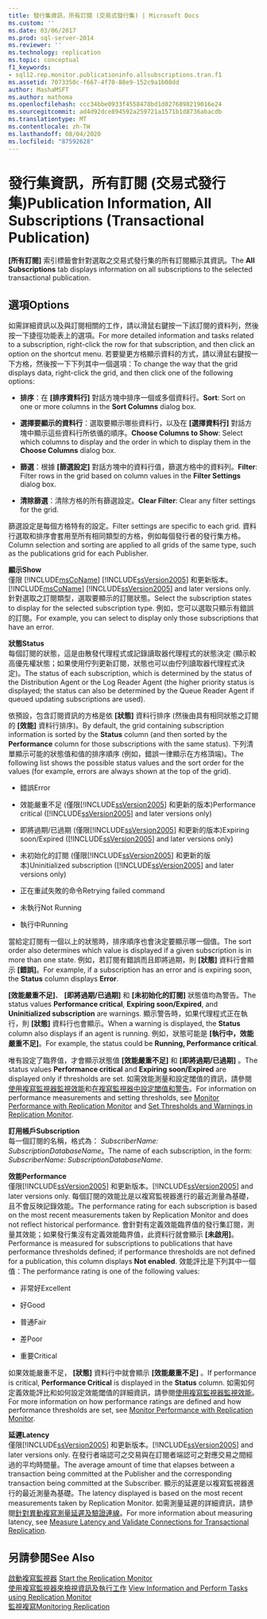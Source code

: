 ```yaml
---
title: 發行集資訊，所有訂閱 (交易式發行集) | Microsoft Docs
ms.custom: ''
ms.date: 03/06/2017
ms.prod: sql-server-2014
ms.reviewer: ''
ms.technology: replication
ms.topic: conceptual
f1_keywords:
- sql12.rep.monitor.publicationinfo.allsubscriptions.tran.f1
ms.assetid: 7073350c-f667-4f70-88e9-152c9a1b08dd
author: MashaMSFT
ms.author: mathoma
ms.openlocfilehash: ccc34bbe0933f4558478bd1d8276898219016e24
ms.sourcegitcommit: ad4d92dce894592a259721a1571b1d8736abacdb
ms.translationtype: MT
ms.contentlocale: zh-TW
ms.lasthandoff: 08/04/2020
ms.locfileid: "87592628"
---
```

# <a name="publication-information-all-subscriptions-transactional-publication"></a><span data-ttu-id="3830a-102">發行集資訊，所有訂閱 (交易式發行集)</span><span class="sxs-lookup"><span data-stu-id="3830a-102">Publication Information, All Subscriptions (Transactional Publication)</span></span>
  <span data-ttu-id="3830a-103">**[所有訂閱]** 索引標籤會針對選取之交易式發行集的所有訂閱顯示其資訊。</span><span class="sxs-lookup"><span data-stu-id="3830a-103">The **All Subscriptions** tab displays information on all subscriptions to the selected transactional publication.</span></span>  
  
## <a name="options"></a><span data-ttu-id="3830a-104">選項</span><span class="sxs-lookup"><span data-stu-id="3830a-104">Options</span></span>  
 <span data-ttu-id="3830a-105">如需詳細資訊以及與訂閱相關的工作，請以滑鼠右鍵按一下該訂閱的資料列，然後按一下捷徑功能表上的選項。</span><span class="sxs-lookup"><span data-stu-id="3830a-105">For more detailed information and tasks related to a subscription, right-click the row for that subscription, and then click an option on the shortcut menu.</span></span> <span data-ttu-id="3830a-106">若要變更方格顯示資料的方式，請以滑鼠右鍵按一下方格，然後按一下下列其中一個選項：</span><span class="sxs-lookup"><span data-stu-id="3830a-106">To change the way that the grid displays data, right-click the grid, and then click one of the following options:</span></span>  
  
-   <span data-ttu-id="3830a-107">**排序**：在 **[排序資料行]** 對話方塊中排序一個或多個資料行。</span><span class="sxs-lookup"><span data-stu-id="3830a-107">**Sort**: Sort on one or more columns in the **Sort Columns** dialog box.</span></span>  
  
-   <span data-ttu-id="3830a-108">**選擇要顯示的資料行**：選取要顯示哪些資料行，以及在 **[選擇資料行]** 對話方塊中顯示這些資料行所依循的順序。</span><span class="sxs-lookup"><span data-stu-id="3830a-108">**Choose Columns to Show**: Select which columns to display and the order in which to display them in the **Choose Columns** dialog box.</span></span>  
  
-   <span data-ttu-id="3830a-109">**篩選**：根據 **[篩選設定]** 對話方塊中的資料行值，篩選方格中的資料列。</span><span class="sxs-lookup"><span data-stu-id="3830a-109">**Filter**: Filter rows in the grid based on column values in the **Filter Settings** dialog box.</span></span>  
  
-   <span data-ttu-id="3830a-110">**清除篩選**：清除方格的所有篩選設定。</span><span class="sxs-lookup"><span data-stu-id="3830a-110">**Clear Filter**: Clear any filter settings for the grid.</span></span>  
  
 <span data-ttu-id="3830a-111">篩選設定是每個方格特有的設定。</span><span class="sxs-lookup"><span data-stu-id="3830a-111">Filter settings are specific to each grid.</span></span> <span data-ttu-id="3830a-112">資料行選取和排序會套用至所有相同類型的方格，例如每個發行者的發行集方格。</span><span class="sxs-lookup"><span data-stu-id="3830a-112">Column selection and sorting are applied to all grids of the same type, such as the publications grid for each Publisher.</span></span>  
  
 <span data-ttu-id="3830a-113">**顯示**</span><span class="sxs-lookup"><span data-stu-id="3830a-113">**Show**</span></span>  
 <span data-ttu-id="3830a-114">僅限 [!INCLUDE[msCoName](../../includes/msconame-md.md)] [!INCLUDE[ssVersion2005](../../includes/ssversion2005-md.md)] 和更新版本。</span><span class="sxs-lookup"><span data-stu-id="3830a-114">[!INCLUDE[msCoName](../../includes/msconame-md.md)] [!INCLUDE[ssVersion2005](../../includes/ssversion2005-md.md)] and later versions only.</span></span> <span data-ttu-id="3830a-115">針對選取之訂閱類型，選取要顯示的訂閱狀態。</span><span class="sxs-lookup"><span data-stu-id="3830a-115">Select the subscription states to display for the selected subscription type.</span></span> <span data-ttu-id="3830a-116">例如，您可以選取只顯示有錯誤的訂閱。</span><span class="sxs-lookup"><span data-stu-id="3830a-116">For example, you can select to display only those subscriptions that have an error.</span></span>  
  
 <span data-ttu-id="3830a-117">**狀態**</span><span class="sxs-lookup"><span data-stu-id="3830a-117">**Status**</span></span>  
 <span data-ttu-id="3830a-118">每個訂閱的狀態，這是由散發代理程式或記錄讀取器代理程式的狀態決定 (顯示較高優先權狀態；如果使用佇列更新訂閱，狀態也可以由佇列讀取器代理程式決定)。</span><span class="sxs-lookup"><span data-stu-id="3830a-118">The status of each subscription, which is determined by the status of the Distribution Agent or the Log Reader Agent (the higher priority status is displayed; the status can also be determined by the Queue Reader Agent if queued updating subscriptions are used).</span></span>  
  
 <span data-ttu-id="3830a-119">依預設，包含訂閱資訊的方格是依 **[狀態]** 資料行排序 (然後由具有相同狀態之訂閱的 **[效能]** 資料行排序)。</span><span class="sxs-lookup"><span data-stu-id="3830a-119">By default, the grid containing subscription information is sorted by the **Status** column (and then sorted by the **Performance** column for those subscriptions with the same status).</span></span> <span data-ttu-id="3830a-120">下列清單顯示可能的狀態值和值的排序順序 (例如，錯誤一律顯示在方格頂端)。</span><span class="sxs-lookup"><span data-stu-id="3830a-120">The following list shows the possible status values and the sort order for the values (for example, errors are always shown at the top of the grid).</span></span>  
  
-   <span data-ttu-id="3830a-121">錯誤</span><span class="sxs-lookup"><span data-stu-id="3830a-121">Error</span></span>  
  
-   <span data-ttu-id="3830a-122">效能嚴重不足 (僅限[!INCLUDE[ssVersion2005](../../includes/ssversion2005-md.md)] 和更新的版本)</span><span class="sxs-lookup"><span data-stu-id="3830a-122">Performance critical ([!INCLUDE[ssVersion2005](../../includes/ssversion2005-md.md)] and later versions only)</span></span>  
  
-   <span data-ttu-id="3830a-123">即將過期/已過期 (僅限[!INCLUDE[ssVersion2005](../../includes/ssversion2005-md.md)] 和更新的版本)</span><span class="sxs-lookup"><span data-stu-id="3830a-123">Expiring soon/Expired ([!INCLUDE[ssVersion2005](../../includes/ssversion2005-md.md)] and later versions only)</span></span>  
  
-   <span data-ttu-id="3830a-124">未初始化的訂閱 (僅限[!INCLUDE[ssVersion2005](../../includes/ssversion2005-md.md)] 和更新的版本)</span><span class="sxs-lookup"><span data-stu-id="3830a-124">Uninitialized subscription ([!INCLUDE[ssVersion2005](../../includes/ssversion2005-md.md)] and later versions only)</span></span>  
  
-   <span data-ttu-id="3830a-125">正在重試失敗的命令</span><span class="sxs-lookup"><span data-stu-id="3830a-125">Retrying failed command</span></span>  
  
-   <span data-ttu-id="3830a-126">未執行</span><span class="sxs-lookup"><span data-stu-id="3830a-126">Not Running</span></span>  
  
-   <span data-ttu-id="3830a-127">執行中</span><span class="sxs-lookup"><span data-stu-id="3830a-127">Running</span></span>  
  
 <span data-ttu-id="3830a-128">當給定訂閱有一個以上的狀態時，排序順序也會決定要顯示哪一個值。</span><span class="sxs-lookup"><span data-stu-id="3830a-128">The sort order also determines which value is displayed if a given subscription is in more than one state.</span></span> <span data-ttu-id="3830a-129">例如，若訂閱有錯誤而且即將過期，則 **[狀態]** 資料行會顯示 **[錯誤]**。</span><span class="sxs-lookup"><span data-stu-id="3830a-129">For example, if a subscription has an error and is expiring soon, the **Status** column displays **Error**.</span></span>  
  
 <span data-ttu-id="3830a-130">**[效能嚴重不足]**、 **[即將過期/已過期]** 和 **[未初始化的訂閱]** 狀態值均為警告。</span><span class="sxs-lookup"><span data-stu-id="3830a-130">The status values **Performance critical**, **Expiring soon/Expired**, and **Uninitialized subscription** are warnings.</span></span> <span data-ttu-id="3830a-131">顯示警告時，如果代理程式正在執行，則 **[狀態]** 資料行也會顯示。</span><span class="sxs-lookup"><span data-stu-id="3830a-131">When a warning is displayed, the **Status** column also displays if an agent is running.</span></span> <span data-ttu-id="3830a-132">例如，狀態可能是 **[執行中，效能嚴重不足]**。</span><span class="sxs-lookup"><span data-stu-id="3830a-132">For example, the status could be **Running, Performance critical**.</span></span>  
  
 <span data-ttu-id="3830a-133">唯有設定了臨界值，才會顯示狀態值 **[效能嚴重不足]** 和 **[即將過期/已過期]** 。</span><span class="sxs-lookup"><span data-stu-id="3830a-133">The status values **Performance critical** and **Expiring soon/Expired** are displayed only if thresholds are set.</span></span> <span data-ttu-id="3830a-134">如需效能測量和設定閾值的資訊，請參閱[使用複寫監視器監視效能](monitor/monitor-performance-with-replication-monitor.md)和[在複寫監視器中設定閾值和警告](monitor/set-thresholds-and-warnings-in-replication-monitor.md)。</span><span class="sxs-lookup"><span data-stu-id="3830a-134">For information on performance measurements and setting thresholds, see [Monitor Performance with Replication Monitor](monitor/monitor-performance-with-replication-monitor.md) and [Set Thresholds and Warnings in Replication Monitor](monitor/set-thresholds-and-warnings-in-replication-monitor.md).</span></span>  
  
 <span data-ttu-id="3830a-135">**訂用帳戶**</span><span class="sxs-lookup"><span data-stu-id="3830a-135">**Subscription**</span></span>  
 <span data-ttu-id="3830a-136">每一個訂閱的名稱，格式為： *SubscriberName: SubscriptionDatabaseName*。</span><span class="sxs-lookup"><span data-stu-id="3830a-136">The name of each subscription, in the form: *SubscriberName: SubscriptionDatabaseName*.</span></span>  
  
 <span data-ttu-id="3830a-137">**效能**</span><span class="sxs-lookup"><span data-stu-id="3830a-137">**Performance**</span></span>  
 <span data-ttu-id="3830a-138">僅限[!INCLUDE[ssVersion2005](../../includes/ssversion2005-md.md)] 和更新版本。</span><span class="sxs-lookup"><span data-stu-id="3830a-138">[!INCLUDE[ssVersion2005](../../includes/ssversion2005-md.md)] and later versions only.</span></span> <span data-ttu-id="3830a-139">每個訂閱的效能比是以複寫監視器進行的最近測量為基礎，且不會反映記錄效能。</span><span class="sxs-lookup"><span data-stu-id="3830a-139">The performance rating for each subscription is based on the most recent measurements taken by Replication Monitor and does not reflect historical performance.</span></span> <span data-ttu-id="3830a-140">會針對有定義效能臨界值的發行集訂閱，測量其效能；如果發行集沒有定義效能臨界值，此資料行就會顯示 **[未啟用]**。</span><span class="sxs-lookup"><span data-stu-id="3830a-140">Performance is measured for subscriptions to publications that have performance thresholds defined; if performance thresholds are not defined for a publication, this column displays **Not enabled**.</span></span> <span data-ttu-id="3830a-141">效能評比是下列其中一個值：</span><span class="sxs-lookup"><span data-stu-id="3830a-141">The performance rating is one of the following values:</span></span>  
  
-   <span data-ttu-id="3830a-142">非常好</span><span class="sxs-lookup"><span data-stu-id="3830a-142">Excellent</span></span>  
  
-   <span data-ttu-id="3830a-143">好</span><span class="sxs-lookup"><span data-stu-id="3830a-143">Good</span></span>  
  
-   <span data-ttu-id="3830a-144">普通</span><span class="sxs-lookup"><span data-stu-id="3830a-144">Fair</span></span>  
  
-   <span data-ttu-id="3830a-145">差</span><span class="sxs-lookup"><span data-stu-id="3830a-145">Poor</span></span>  
  
-   <span data-ttu-id="3830a-146">重要</span><span class="sxs-lookup"><span data-stu-id="3830a-146">Critical</span></span>  
  
 <span data-ttu-id="3830a-147">如果效能嚴重不足， **[狀態]** 資料行中就會顯示 **[效能嚴重不足]** 。</span><span class="sxs-lookup"><span data-stu-id="3830a-147">If performance is critical, **Performance Critical** is displayed in the **Status** column.</span></span> <span data-ttu-id="3830a-148">如需如何定義效能評比和如何設定效能閾值的詳細資訊，請參閱[使用複寫監視器監視效能](monitor/monitor-performance-with-replication-monitor.md)。</span><span class="sxs-lookup"><span data-stu-id="3830a-148">For more information on how performance ratings are defined and how performance thresholds are set, see [Monitor Performance with Replication Monitor](monitor/monitor-performance-with-replication-monitor.md).</span></span>  
  
 <span data-ttu-id="3830a-149">**延遲**</span><span class="sxs-lookup"><span data-stu-id="3830a-149">**Latency**</span></span>  
 <span data-ttu-id="3830a-150">僅限[!INCLUDE[ssVersion2005](../../includes/ssversion2005-md.md)] 和更新版本。</span><span class="sxs-lookup"><span data-stu-id="3830a-150">[!INCLUDE[ssVersion2005](../../includes/ssversion2005-md.md)] and later versions only.</span></span> <span data-ttu-id="3830a-151">在發行者端認可之交易與在訂閱者端認可之對應交易之間經過的平均時間量。</span><span class="sxs-lookup"><span data-stu-id="3830a-151">The average amount of time that elapses between a transaction being committed at the Publisher and the corresponding transaction being committed at the Subscriber.</span></span> <span data-ttu-id="3830a-152">顯示的延遲是以複寫監視器進行的最近測量為基礎。</span><span class="sxs-lookup"><span data-stu-id="3830a-152">The latency displayed is based on the most recent measurements taken by Replication Monitor.</span></span> <span data-ttu-id="3830a-153">如需測量延遲的詳細資訊，請參閱[針對異動複寫測量延遲及驗證連線](monitor/measure-latency-and-validate-connections-for-transactional-replication.md)。</span><span class="sxs-lookup"><span data-stu-id="3830a-153">For more information about measuring latency, see [Measure Latency and Validate Connections for Transactional Replication](monitor/measure-latency-and-validate-connections-for-transactional-replication.md).</span></span>  
  
## <a name="see-also"></a><span data-ttu-id="3830a-154">另請參閱</span><span class="sxs-lookup"><span data-stu-id="3830a-154">See Also</span></span>  
 <span data-ttu-id="3830a-155">[啟動複寫監視器](monitor/start-the-replication-monitor.md) </span><span class="sxs-lookup"><span data-stu-id="3830a-155">[Start the Replication Monitor](monitor/start-the-replication-monitor.md) </span></span>  
 <span data-ttu-id="3830a-156">[使用複寫監視器來檢視資訊及執行工作](monitor/view-information-and-perform-tasks-replication-monitor.md) </span><span class="sxs-lookup"><span data-stu-id="3830a-156">[View Information and Perform Tasks using Replication Monitor](monitor/view-information-and-perform-tasks-replication-monitor.md) </span></span>  
 [<span data-ttu-id="3830a-157">監視複寫</span><span class="sxs-lookup"><span data-stu-id="3830a-157">Monitoring Replication</span></span>](monitoring-replication.md)  
  
  
